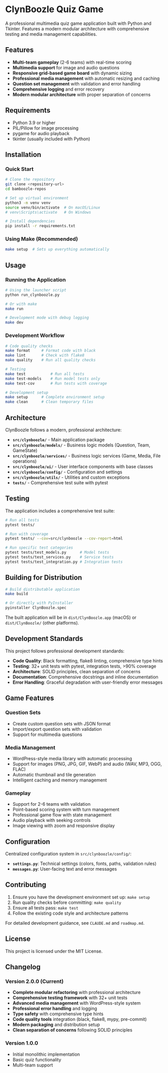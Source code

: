 # ClynBoozle Quiz Game

A professional multimedia quiz game application built with Python and Tkinter. Features a modern modular architecture with comprehensive testing and media management capabilities.

## Features

- **Multi-team gameplay** (2-6 teams) with real-time scoring
- **Multimedia support** for image and audio questions
- **Responsive grid-based game board** with dynamic sizing
- **Professional media management** with automatic resizing and caching
- **Question set management** with validation and error handling
- **Comprehensive logging** and error recovery
- **Modern modular architecture** with proper separation of concerns

## Requirements

- Python 3.9 or higher
- PIL/Pillow for image processing
- pygame for audio playback
- tkinter (usually included with Python)

## Installation

### Quick Start
```bash
# Clone the repository
git clone <repository-url>
cd bamboozle-repos

# Set up virtual environment
python3 -m venv venv
source venv/bin/activate  # On macOS/Linux
# venv\Scripts\activate   # On Windows

# Install dependencies
pip install -r requirements.txt
```

### Using Make (Recommended)
```bash
make setup  # Sets up everything automatically
```

## Usage

### Running the Application
```bash
# Using the launcher script
python run_clynboozle.py

# Or with make
make run

# Development mode with debug logging
make dev
```

### Development Workflow

```bash
# Code quality checks
make format     # Format code with black
make lint       # Check with flake8
make quality    # Run all quality checks

# Testing
make test           # Run all tests
make test-models    # Run model tests only
make test-cov       # Run tests with coverage

# Development setup
make setup      # Complete environment setup
make clean      # Clean temporary files
```

## Architecture

ClynBoozle follows a modern, professional architecture:

- **`src/clynboozle/`** - Main application package
- **`src/clynboozle/models/`** - Business logic models (Question, Team, GameState)
- **`src/clynboozle/services/`** - Business logic services (Game, Media, File operations)
- **`src/clynboozle/ui/`** - User interface components with base classes
- **`src/clynboozle/config/`** - Configuration and settings
- **`src/clynboozle/utils/`** - Utilities and custom exceptions
- **`tests/`** - Comprehensive test suite with pytest

## Testing

The application includes a comprehensive test suite:

```bash
# Run all tests
pytest tests/

# Run with coverage
pytest tests/ --cov=src/clynboozle --cov-report=html

# Run specific test categories
pytest tests/test_models.py      # Model tests
pytest tests/test_services.py    # Service tests
pytest tests/test_integration.py # Integration tests
```

## Building for Distribution

```bash
# Build distributable application
make build

# Or directly with PyInstaller
pyinstaller ClynBoozle.spec
```

The built application will be in `dist/ClynBoozle.app` (macOS) or `dist/ClynBoozle/` (other platforms).

## Development Standards

This project follows professional development standards:

- **Code Quality**: Black formatting, flake8 linting, comprehensive type hints
- **Testing**: 32+ unit tests with pytest, integration tests, >90% coverage
- **Architecture**: SOLID principles, clean separation of concerns
- **Documentation**: Comprehensive docstrings and inline documentation
- **Error Handling**: Graceful degradation with user-friendly error messages

## Game Features

### Question Sets
- Create custom question sets with JSON format
- Import/export question sets with validation
- Support for multimedia questions

### Media Management
- WordPress-style media library with automatic processing
- Support for images (PNG, JPG, GIF, WebP) and audio (WAV, MP3, OGG, FLAC)
- Automatic thumbnail and tile generation
- Intelligent caching and memory management

### Gameplay
- Support for 2-6 teams with validation
- Point-based scoring system with turn management
- Professional game flow with state management
- Audio playback with seeking controls
- Image viewing with zoom and responsive display

## Configuration

Centralized configuration system in `src/clynboozle/config/`:

- **`settings.py`**: Technical settings (colors, fonts, paths, validation rules)
- **`messages.py`**: User-facing text and error messages

## Contributing

1. Ensure you have the development environment set up: `make setup`
2. Run quality checks before committing: `make quality`
3. Ensure all tests pass: `make test`
4. Follow the existing code style and architecture patterns

For detailed development guidance, see `CLAUDE.md` and `roadmap.md`.

## License

This project is licensed under the MIT License.

## Changelog

### Version 2.0.0 (Current)
- **Complete modular refactoring** with professional architecture
- **Comprehensive testing framework** with 32+ unit tests
- **Advanced media management** with WordPress-style system
- **Professional error handling** and logging
- **Type safety** with comprehensive type hints
- **Code quality tools** integration (black, flake8, mypy, pre-commit)
- **Modern packaging** and distribution setup
- **Clean separation of concerns** following SOLID principles

### Version 1.0.0
- Initial monolithic implementation
- Basic quiz functionality
- Multi-team support
